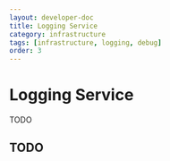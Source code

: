 ```yaml
---
layout: developer-doc
title: Logging Service
category: infrastructure
tags: [infrastructure, logging, debug]
order: 3
---
```


# Logging Service

TODO

<!-- MarkdownTOC levels="2,3" autolink="true" -->

<!-- /MarkdownTOC -->

## TODO
